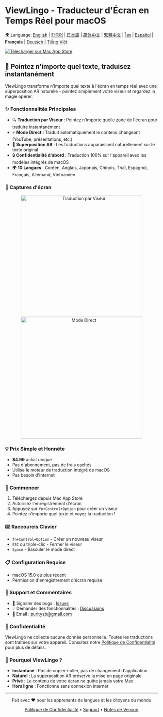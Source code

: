 # ViewLingo - Traducteur d'Écran en Temps Réel pour macOS

🌍 Language: [English](../README.md) | [한국어](README-ko.md) | [日本語](README-ja.md) | [简体中文](README-zh-Hans.md) | [繁體中文](README-zh-Hant.md) | [ไทย](README-th.md) | [Español](README-es.md) | **Français** | [Deutsch](README-de.md) | [Tiếng Việt](README-vi.md)

[![Télécharger sur Mac App Store](https://developer.apple.com/app-store/marketing/guidelines/images/badge-download-on-the-mac-app-store.svg)](https://apps.apple.com/kr/app/viewlingo-%EC%8B%A4%EC%8B%9C%EA%B0%84-%ED%99%94%EB%A9%B4-%EB%B2%88%EC%97%AD%EA%B8%B0/id6749508592?mt=12)

## 🎯 Pointez n'importe quel texte, traduisez instantanément

ViewLingo transforme n'importe quel texte à l'écran en temps réel avec une superposition AR naturelle - pointez simplement votre viseur et regardez la magie opérer.

### ✨ Fonctionnalités Principales
- 🔍 **Traduction par Viseur** : Pointez n'importe quelle zone de l'écran pour traduire instantanément
- ⚡ **Mode Direct** : Traduit automatiquement le contenu changeant (YouTube, présentations, etc.)
- 🎨 **Superposition AR** : Les traductions apparaissent naturellement sur le texte original
- 🔒 **Confidentialité d'abord** : Traduction 100% sur l'appareil avec les modèles intégrés de macOS
- 🌍 **10 Langues** : Coréen, Anglais, Japonais, Chinois, Thaï, Espagnol, Français, Allemand, Vietnamien

### 📸 Captures d'écran

<p align="center">
  <img src="images/viewfinder-demo.png" width="400" alt="Traduction par Viseur">
  <img src="images/live-mode.png" width="400" alt="Mode Direct">
</p>

### 💡 Prix Simple et Honnête
- **$4.99** achat unique
- Pas d'abonnement, pas de frais cachés
- Utilise le moteur de traduction intégré de macOS
- Pas besoin d'internet

### 🚀 Commencer
1. Téléchargez depuis Mac App Store
2. Autorisez l'enregistrement d'écran
3. Appuyez sur `fn+Control+Option` pour créer un viseur
4. Pointez n'importe quel texte et voyez la traduction !

### ⌨️ Raccourcis Clavier
- `fn+Control+Option` - Créer un nouveau viseur
- `ESC` ou triple-clic - Fermer le viseur
- `Space` - Basculer le mode direct

### 📋 Configuration Requise
- macOS 15.0 ou plus récent
- Permission d'enregistrement d'écran requise

### 📮 Support et Commentaires
- 🐛 Signaler des bugs : [Issues](https://github.com/puritysb/ViewLingo/issues)
- 💡 Demander des fonctionnalités : [Discussions](https://github.com/puritysb/ViewLingo/discussions)
- 📧 Email : puritysb@gmail.com

### 🔐 Confidentialité
ViewLingo ne collecte aucune donnée personnelle. Toutes les traductions sont traitées sur votre appareil. Consultez notre [Politique de Confidentialité](PRIVACY-fr.md) pour plus de détails.

### 🌟 Pourquoi ViewLingo ?
- **Instantané** : Pas de copier-coller, pas de changement d'application
- **Naturel** : La superposition AR préserve la mise en page originale
- **Privé** : Le contenu de votre écran ne quitte jamais votre Mac
- **Hors ligne** : Fonctionne sans connexion internet

---

<p align="center">
Fait avec ❤️ pour les apprenants de langues et les citoyens du monde
</p>

<p align="center">
  <a href="PRIVACY-fr.md">Politique de Confidentialité</a> •
  <a href="SUPPORT-fr.md">Support</a> •
  <a href="https://github.com/puritysb/ViewLingo/releases">Notes de Version</a>
</p>